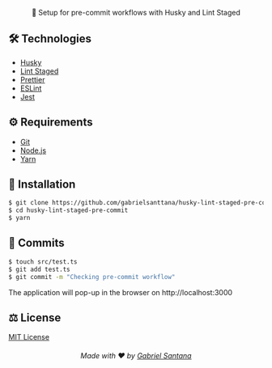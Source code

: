 <p align="center">🐶 Setup for pre-commit workflows with Husky and Lint Staged</p>

## 🛠️ Technologies

<ul>
  <li><a href="https://github.com/typicode/husky">Husky</a></li>
  <li><a href="https://github.com/okonet/lint-staged">Lint Staged</a></li>
  <li><a href="https://prettier.io/">Prettier</a></li>
  <li><a href="https://eslint.org/docs/user-guide/getting-started">ESLint</a></li>
  <li><a href="https://jestjs.io/">Jest</a></li>
</ul>

## ⚙️ Requirements

<ul>
  <li><a href="https://git-scm.com/">Git</a></li>
  <li><a href="https://nodejs.org/en/">Node.js</a></li>
  <li><a href="https://www.typescriptlang.org/">Yarn</a></li>
</ul>

## 🚀 Installation

```bash
$ git clone https://github.com/gabrielsanttana/husky-lint-staged-pre-commit
$ cd husky-lint-staged-pre-commit
$ yarn
```

## 🧪 Commits

```bash
$ touch src/test.ts
$ git add test.ts
$ git commit -m "Checking pre-commit workflow"
```

The application will pop-up in the browser on http://localhost:3000

## ⚖️ License

[MIT License](https://github.com/gabrielsanttana/husky-lint-staged-pre-commit/blob/master/LICENSE)

<h6 align="center">Made with ❤️ by <a href="https://linkedin.com/in/gabrielsanttana">Gabriel Santana</a></h6>
